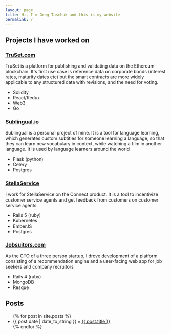 ```yaml
---
layout: page
title: Hi, I'm Greg Taschuk and this is my website
permalink: /
---
```



<h2>Projects I have worked on</h2>
<h3><a href='http://truset.com'>TruSet.com</a></h3>
TruSet is a platform for publishing and validating data on the Ethereum blockchain.  It's first use case is reference data on corporate bonds (interest rates, maturity dates etc) but the smart contracts are more widely applicable to any structured data with revisions, and the need for voting.
<ul>
<li>Solidity</li>
<li>React/Redux</li>
<li>Web3</li>
<li>Go</li>
</ul>


<h3><a href='http://sublingual.io'>Sublingual.io</a></h3>
Sublingual is a personal project of mine.  It is a tool for language learning, which generates custom subtitles for someone learning a language, so that they can learn new vocabulary in context, while watching a film in another language. It is used by language learners around the world
<ul>
<li>Flask (python)</li>
<li>Celery</li>
<li>Postgres</li>
</ul>

<h3><a href="https://stellaservice.com/stella-connect/">StellaService</a></h3>
I work for StellaService on the Connect product.  It is a tool to incentivize customer service agents and get feedback from customers on customer service agents.
<ul>
<li>Rails 5 (ruby)</li>
<li>Kubernetes</li>
<li>EmberJS</li>
<li>Postgres</li>
</ul>

<h3><a href="https://jobsuitors.com">Jobsuitors.com</a></h3>
As the CTO of a three person startup, I drove development of a platform consisting of a recommendation engine and a user-facing web app for job seekers and company recruitors
<ul>
<li>Rails 4 (ruby)</li>
<li>MongoDB</li>
<li>Resque</li>
</ul>

<h2>Posts</h2>
<ul class="posts">
  {% for post in site.posts %}
    <li><span>{{ post.date | date_to_string }}</span> &raquo; <a href="{{ BASE_PATH }}{{ post.url }}">{{ post.title }}</a></li>
  {% endfor %}
</ul>
